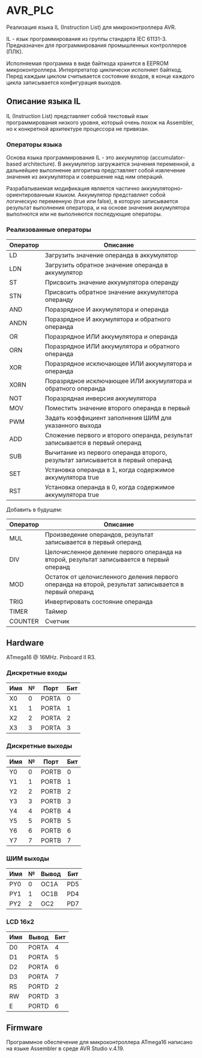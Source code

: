 # AVR_PLC

Реализация языка IL (Instruction List) для микроконтроллера AVR.

IL - язык программирования из группы стандарта IEC 61131-3. Предназначен для программирования промышленных контроллеров (ПЛК).

Исполняемая программа в виде байткода хранится в EEPROM микроконтроллера. Интерпретатор циклически исполняет байткод. Перед каждым циклом считывается состояние входов, в конце каждого цикла записывается конфигурация выходов.

## Описание языка IL

IL (Instruction List) представляет собой текстовый язык программирования низкого уровня, который очень похож на Assembler, но к конкретной архитектуре процессора не привязан.

### Операторы языка

Основа языка программирования IL - это аккумулятор (accumulator-based architecture). В аккумулятор загружается значения переменной, а дальнейшее выполнение алгоритма представляет собой извлечение значения из аккумулятора и совершение над ним операций.

Разрабатываемая модификация является частично аккумуляторно-ориентированным языком. Аккумулятор представляет собой логическую переменную (true или false), в которую записывается результат выполнения оператора, и на основе значения аккумулятора выполнются или не выполняются последующие операторы.

### Реализованные операторы

| Оператор | Описание                                                       |
|----------|----------------------------------------------------------------|
| LD       | Загрузить значение операнда в аккумулятор                      |
| LDN      | Загрузить обратное значение операнда в аккумулятор             |
| ST       | Присвоить значение аккумулятора операнду                       |
| STN      | Присвоить обратное значение аккумулятора операнду              |
| AND      | Поразрядное И аккумулятора и операнда                          |
| ANDN     | Поразрядное И аккумулятора и обратного операнда                |
| OR       | Поразрядное ИЛИ аккумулятора и операнда                        |
| ORN      | Поразрядное ИЛИ аккумулятора и обратного операнда              |
| XOR      | Поразрядное исключающее ИЛИ аккумулятора и операнда            |
| XORN     | Поразрядное исключающее ИЛИ аккумулятора и обратного операнда  |
| NOT      | Поразрядная инверсия аккумулятора                              |
| MOV      | Поместить значение второго операнда в первый                   |
| PWM      | Задать коэффициент заполнения ШИМ для указанного выхода        |
| ADD      | Сложение первого и второго операнда, результат записывается в первый операнд |
| SUB      | Вычитание из первого операнда второго, результат записывается в первый операнд |
| SET      | Установка операнда в 1, когда содержимое аккумулятора true     |
| RST      | Установка операнда в 0, когда содержимое аккумулятора true     |

Добавить в будущем:

| Оператор | Описание                                                       |
|----------|----------------------------------------------------------------|
| MUL      | Произведение операндов, результат записывается в первый операнд |
| DIV      | Целочисленное деление первого операнда на второй, результат записывается в первый операнд |
| MOD      | Остаток от целочисленного деления первого операнда на второй, результат записывается в первый операнд |
| TRIG     | Инвертировать состояние операнда                               |
| TIMER    | Таймер                                                         |
| COUNTER  | Счетчик                                                        |


## Hardware

ATmega16 @ 16MHz. Pinboard II R3.

### Дискретные входы

| Имя | №  | Порт  | Бит |
|-----|----|-------|-----|
| X0  | 0  | PORTA | 0   |
| X1  | 1  | PORTA | 1   |
| X2  | 2  | PORTA | 2   |
| X3  | 3  | PORTA | 3   |


### Дискретные выходы

| Имя | №  | Порт  | Бит |
|-----|----|-------|-----|
| Y0  | 0  | PORTB | 0   |
| Y1  | 1  | PORTB | 1   |
| Y2  | 2  | PORTB | 2   |
| Y3  | 3  | PORTB | 3   |
| Y4  | 4  | PORTB | 4   |
| Y5  | 5  | PORTB | 5   |
| Y6  | 6  | PORTB | 6   |
| Y7  | 7  | PORTB | 7   |

### ШИМ выходы

| Имя | №  | Вывод | Бит |
|-----|----|-------|-----|
| PY0 | 0  | OC1A  | PD5 |
| PY1 | 1  | OC1B  | PD4 |
| PY2 | 2  | OC2   | PD7 |

### LCD 16x2

| Имя | Вывод | Бит |
|-----|-------|-----|
| D0  | PORTA |  4  |
| D1  | PORTA |  5  |
| D2  | PORTA |  6  |
| D3  | PORTA |  7  |
| RS  | PORTD |  2  |
| RW  | PORTD |  3  |
| E   | PORTD |  6  |


## Firmware

Программное обеспечение для микроконтроллера ATmega16 написано на языке Assembler в среде AVR Studio v.4.19.

